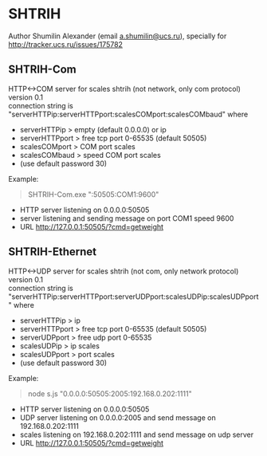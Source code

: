 # SHTRIH

Author Shumilin Alexander (email a.shumilin@ucs.ru), specially for http://tracker.ucs.ru/issues/175782

## SHTRIH-Com

HTTP<->COM server for scales shtrih (not network, only com protocol) version 0.1  
connection string is "serverHTTPip:serverHTTPport:scalesCOMport:scalesCOMbaud" where

- serverHTTPip > empty (default 0.0.0.0) or ip
- serverHTTPport > free tcp port 0-65535 (default 50505)
- scalesCOMport > COM port scales
- scalesCOMbaud > speed COM port scales
- (use default password 30)

Example:

>SHTRIH-Com.exe ":50505:COM1:9600"
- HTTP server listening on 0.0.0.0:50505
- server listening and sending message on port COM1 speed 9600
- URL http://127.0.0.1:50505/?cmd=getweight

## SHTRIH-Ethernet

HTTP<->UDP server for scales shtrih (not com, only network protocol) version 0.1  
connection string is "serverHTTPip:serverHTTPport:serverUDPport:scalesUDPip:scalesUDPport" where

- serverHTTPip > ip
- serverHTTPport > free tcp port 0-65535 (default 50505)
- serverUDPport > free udp port 0-65535
- scalesUDPip > ip scales
- scalesUDPport > port scales
- (use default password 30)

Example:

> node s.js "0.0.0.0:50505:2005:192.168.0.202:1111"
- HTTP server listening on 0.0.0.0:50505
- UDP server listening on 0.0.0.0:2005 and send message on 192.168.0.202:1111
- scales listening on 192.168.0.202:1111 and send message on udp server
- URL http://127.0.0.1:50505/?cmd=getweight
